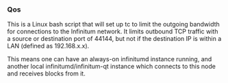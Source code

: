 ### Qos ###

This is a Linux bash script that will set up tc to limit the outgoing bandwidth for connections to the Infinitum network. It limits outbound TCP traffic with a source or destination port of 44144, but not if the destination IP is within a LAN (defined as 192.168.x.x).

This means one can have an always-on infinitumd instance running, and another local infinitumd/infinitum-qt instance which connects to this node and receives blocks from it.
